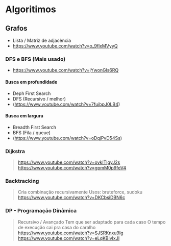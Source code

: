 # Algoritimos
## Grafos
- Lista / Matriz de adjacência
- https://www.youtube.com/watch?v=o_9flxMVyyQ

### DFS e BFS (Mais usado)
- https://www.youtube.com/watch?v=jYwonGls6RQ
#### Busca em profundidade
- Deph First Search
- DFS (Recursivo / melhor)
- (https://www.youtube.com/watch?v=7fujbpJ0LB4)
#### Busca em largura
- Breadth First Search
- BFS (Fila / queue)
- (https://www.youtube.com/watch?v=oDqjPvD54Ss)

### Dijkstra
> https://www.youtube.com/watch?v=ovkITlgyJ2s  
> https://www.youtube.com/watch?v=gpmM0p9feV4

### Backtracking
> Cria combinação recursivamente
> Usos: bruteforce, sudoku
> https://www.youtube.com/watch?v=DKCbsiDBN6c

### DP - Programação Dinâmica
> Recursivo / Avançado
> Tem que ser adaptado para cada caso
> O tempo de execução cai pra casa do caralho
> https://www.youtube.com/watch?v=SJSRKnxu9Ig
> https://www.youtube.com/watch?v=eLqKBivIxJI
